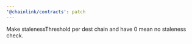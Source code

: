 ```yaml
---
'@chainlink/contracts': patch
---
```


Make stalenessThreshold per dest chain and have 0 mean no staleness check.
